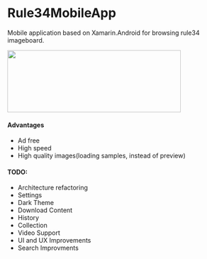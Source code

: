 # Rule34MobileApp
Mobile application based on Xamarin.Android for browsing rule34 imageboard.

<img src="https://github.com/Garneg/Rule34MobileApp/blob/master/Images/Rule34%20logo.png" alt="" width="391" height="140" />

#### Advantages
- Ad free
- High speed
- High quality images(loading samples, instead of preview)

#### TODO:
- Architecture refactoring
- Settings
- Dark Theme
- Download Content
- History
- Collection
- Video Support
- UI and UX Improvements
- Search Improvments
